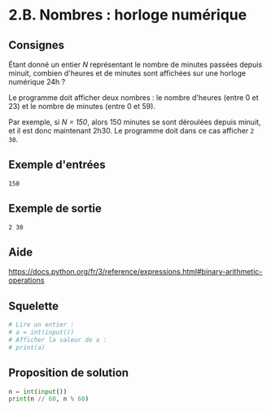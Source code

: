 # 2.B. Nombres : horloge numérique

## Consignes

Étant donné un entier _N_ représentant le nombre de minutes passées depuis minuit, combien d'heures et de minutes sont affichées sur une horloge numérique 24h ?

Le programme doit afficher deux nombres : le nombre d'heures (entre 0 et 23) et le nombre de minutes (entre 0 et 59).

Par exemple, si _N = 150_, alors 150 minutes se sont déroulées depuis minuit, et il est donc maintenant 2h30. Le programme doit dans ce cas afficher `2 30`.


## Exemple d'entrées

```
150
```

## Exemple de sortie

```
2 30
```

## Aide

https://docs.python.org/fr/3/reference/expressions.html#binary-arithmetic-operations

## Squelette

```python
# Lire un entier :
# a = int(input())
# Afficher la valeur de a :
# print(a)
```

## Proposition de solution

```python
n = int(input())
print(n // 60, n % 60)
```

